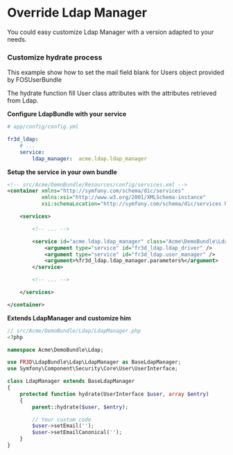 Override Ldap Manager
=====================

You could easy customize Ldap Manager with a version adapted to your needs.

### Customize hydrate process

This example show how to set the mail field blank for Users object provided by
FOSUserBundle

The hydrate function fill User class attributes with the attributes retrieved
from Ldap.

**Configure LdapBundle with your service**

``` yaml
# app/config/config.yml

fr3d_ldap:
    # ...
    service:
        ldap_manager:  acme.ldap.ldap_manager
````

**Setup the service in your own bundle**

```` xml
<!-- src/Acme/DemoBundle/Resources/config/services.xml -->
<container xmlns="http://symfony.com/schema/dic/services"
           xmlns:xsi="http://www.w3.org/2001/XMLSchema-instance"
           xsi:schemaLocation="http://symfony.com/schema/dic/services http://symfony.com/schema/dic/services/services-1.0.xsd">

    <services>

        <!-- ... -->

        <service id="acme.ldap.ldap_manager" class="Acme\DemoBundle\Ldap\LdapManager">
            <argument type="service" id="fr3d_ldap.ldap_driver" />
            <argument type="service" id="fr3d_ldap.user_manager" />
            <argument>%fr3d_ldap.ldap_manager.parameters%</argument>
        </service>

        <!-- ... -->

    </services>

</container>
````

**Extends LdapManager and customize him**

```` php
// src/Acme/DemoBundle/Ldap/LdapManager.php
<?php

namespace Acme\DemoBundle\Ldap;

use FR3D\LdapBundle\Ldap\LdapManager as BaseLdapManager;
use Symfony\Component\Security\Core\User\UserInterface;

class LdapManager extends BaseLdapManager
{
    protected function hydrate(UserInterface $user, array $entry)
    {
        parent::hydrate($user, $entry);

        // Your custom code
        $user->setEmail('');
        $user->setEmailCanonical('');
    }
}
````
